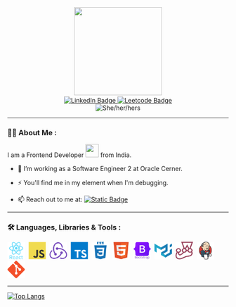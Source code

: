 <!--
**medhapatil12/medhapatil12** is a ✨ _special_ ✨ repository because its `README.md` (this file) appears on your GitHub profile.

Here are some ideas to get you started:

- 🔭 I’m currently working on ...
- 🌱 I’m currently learning ...
- 👯 I’m looking to collaborate on ...
- 🤔 I’m looking for help with ...
- 💬 Ask me about ...
- 📫 How to reach me: ...
- 😄 Pronouns: ...
- ⚡ Fun fact: ...
-->
<div id="header" align="center">
  <img src="https://media.giphy.com/media/v1.Y2lkPTc5MGI3NjExaG5mdW05ZG5sdXE2ZWd5dG9pbjFjbnp3ZWszdGtscHljeDc5YTM1ZiZlcD12MV9pbnRlcm5hbF9naWZfYnlfaWQmY3Q9cw/paTz7UZbPfTZFRYnnB/giphy.gif" height="200" width="200"/>
  <div id="badges">
    <a href="www.linkedin.com/in/medha-p-65a882155">
      <img src="https://img.shields.io/badge/LinkedIn-blue?style=for-the-badge&logo=linkedin&logoColor=white" alt="LinkedIn Badge"/>
    </a>
    <a href="https://leetcode.com/medhap/">
      <img src="https://img.shields.io/badge/Leetcode-white?style=for-the-badge&logo=leetcode" alt="Leetcode Badge"/>
    </a>
  </div>
   <img src="https://media.giphy.com/media/KYK6aPt74sdFUsghc2/giphy.gif" alt="She/her/hers" width="70"/>
</div>

---

### :woman_technologist: About Me :
I am a Frontend Developer <img src="https://media.giphy.com/media/NgurY1o4z080Jfoyzw/giphy.gif" height="30" width="30"> from India.

- :telescope: I’m working as a Software Engineer 2 at Oracle Cerner.

- :zap: You'll find me in my element when I'm debugging.

- :mailbox: Reach out to me at: [![Static Badge](https://img.shields.io/badge/Gmail-white?style=flat-square&logo=gmail)](mailto:medhapatil12@gmail.com)

---

### :hammer_and_wrench: Languages, Libraries & Tools :
<div>
    <img src="https://github.com/devicons/devicon/blob/master/icons/react/react-original-wordmark.svg" title="React" alt="React" width="40" height="40"/>&nbsp;
    <img src="https://github.com/devicons/devicon/blob/master/icons/javascript/javascript-original.svg" title="JavaScript" alt="JavaScript" width="40" height="40"/>&nbsp;
    <img src="https://github.com/devicons/devicon/blob/master/icons/redux/redux-original.svg" title="Redux" alt="Redux" width="40" height="40"/>&nbsp;
    <img src="https://github.com/devicons/devicon/blob/master/icons/typescript/typescript-original.svg" title="Typescript" alt="Typescript" width="40" height="40"/>&nbsp;
    <img src="https://github.com/devicons/devicon/blob/master/icons/css3/css3-plain-wordmark.svg"  title="CSS3" alt="CSS" width="40" height="40"/>&nbsp;
    <img src="https://github.com/devicons/devicon/blob/master/icons/html5/html5-original.svg" title="HTML5" alt="HTML" width="40" height="40"/>&nbsp;
    <img src="https://github.com/devicons/devicon/blob/master/icons/bootstrap/bootstrap-original-wordmark.svg" title="Bootstrap" alt="Bootstrap" width="40" height="40"/>&nbsp;
    <img src="https://github.com/devicons/devicon/blob/master/icons/materialui/materialui-original.svg" title="Material UI" alt="Material UI" width="40" height="40"/>&nbsp;
    <img src="https://github.com/devicons/devicon/blob/master/icons/jest/jest-plain.svg" title="Jest" alt="Jest" width="40" height="40"/>&nbsp;
    <img src="https://github.com/devicons/devicon/blob/master/icons/jenkins/jenkins-original.svg" title="Jenkins"  alt="Jenkins" width="40" height="40"/>&nbsp;
    <img src="https://github.com/devicons/devicon/blob/master/icons/git/git-original.svg" title="Git"  alt="Git" width="40" height="40"/>&nbsp;
</div>

--------------------------------------------------------------------------------------------------------------------------------------------------------------------------------------------------------------------

<a href="https://github.com/anuraghazra/github-readme-stats">
    <img src="https://github-readme-stats.vercel.app/api/top-langs/?username=medhapatil12&layout=compact&theme=vision-friendly-dark" alt="Top Langs">
</a>
